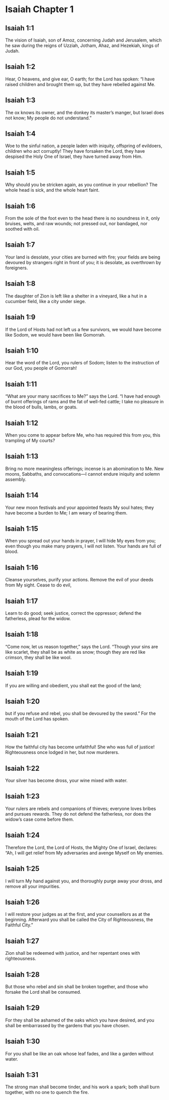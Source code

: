 # Isaiah Chapter 1

## Isaiah 1:1
The vision of Isaiah, son of Amoz, concerning Judah and Jerusalem, which he saw during the reigns of Uzziah, Jotham, Ahaz, and Hezekiah, kings of Judah.

## Isaiah 1:2
Hear, O heavens, and give ear, O earth; for the Lord has spoken: “I have raised children and brought them up, but they have rebelled against Me.

## Isaiah 1:3
The ox knows its owner, and the donkey its master’s manger, but Israel does not know; My people do not understand.”

## Isaiah 1:4
Woe to the sinful nation, a people laden with iniquity, offspring of evildoers, children who act corruptly! They have forsaken the Lord, they have despised the Holy One of Israel, they have turned away from Him.

## Isaiah 1:5
Why should you be stricken again, as you continue in your rebellion? The whole head is sick, and the whole heart faint.

## Isaiah 1:6
From the sole of the foot even to the head there is no soundness in it, only bruises, welts, and raw wounds; not pressed out, nor bandaged, nor soothed with oil.

## Isaiah 1:7
Your land is desolate, your cities are burned with fire; your fields are being devoured by strangers right in front of you; it is desolate, as overthrown by foreigners.

## Isaiah 1:8
The daughter of Zion is left like a shelter in a vineyard, like a hut in a cucumber field, like a city under siege.

## Isaiah 1:9
If the Lord of Hosts had not left us a few survivors, we would have become like Sodom, we would have been like Gomorrah.

## Isaiah 1:10
Hear the word of the Lord, you rulers of Sodom; listen to the instruction of our God, you people of Gomorrah!

## Isaiah 1:11
“What are your many sacrifices to Me?” says the Lord. “I have had enough of burnt offerings of rams and the fat of well-fed cattle; I take no pleasure in the blood of bulls, lambs, or goats.

## Isaiah 1:12
When you come to appear before Me, who has required this from you, this trampling of My courts?

## Isaiah 1:13
Bring no more meaningless offerings; incense is an abomination to Me. New moons, Sabbaths, and convocations—I cannot endure iniquity and solemn assembly.

## Isaiah 1:14
Your new moon festivals and your appointed feasts My soul hates; they have become a burden to Me; I am weary of bearing them.

## Isaiah 1:15
When you spread out your hands in prayer, I will hide My eyes from you; even though you make many prayers, I will not listen. Your hands are full of blood.

## Isaiah 1:16
Cleanse yourselves, purify your actions. Remove the evil of your deeds from My sight. Cease to do evil,

## Isaiah 1:17
Learn to do good; seek justice, correct the oppressor; defend the fatherless, plead for the widow.

## Isaiah 1:18
“Come now, let us reason together,” says the Lord. “Though your sins are like scarlet, they shall be as white as snow; though they are red like crimson, they shall be like wool.

## Isaiah 1:19
If you are willing and obedient, you shall eat the good of the land;

## Isaiah 1:20
but if you refuse and rebel, you shall be devoured by the sword.” For the mouth of the Lord has spoken.

## Isaiah 1:21
How the faithful city has become unfaithful! She who was full of justice! Righteousness once lodged in her, but now murderers.

## Isaiah 1:22
Your silver has become dross, your wine mixed with water.

## Isaiah 1:23
Your rulers are rebels and companions of thieves; everyone loves bribes and pursues rewards. They do not defend the fatherless, nor does the widow’s case come before them.

## Isaiah 1:24
Therefore the Lord, the Lord of Hosts, the Mighty One of Israel, declares: “Ah, I will get relief from My adversaries and avenge Myself on My enemies.

## Isaiah 1:25
I will turn My hand against you, and thoroughly purge away your dross, and remove all your impurities.

## Isaiah 1:26
I will restore your judges as at the first, and your counsellors as at the beginning. Afterward you shall be called the City of Righteousness, the Faithful City.”

## Isaiah 1:27
Zion shall be redeemed with justice, and her repentant ones with righteousness.

## Isaiah 1:28
But those who rebel and sin shall be broken together, and those who forsake the Lord shall be consumed.

## Isaiah 1:29
For they shall be ashamed of the oaks which you have desired, and you shall be embarrassed by the gardens that you have chosen.

## Isaiah 1:30
For you shall be like an oak whose leaf fades, and like a garden without water.

## Isaiah 1:31
The strong man shall become tinder, and his work a spark; both shall burn together, with no one to quench the fire.
